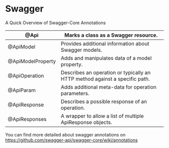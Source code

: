 # Swagger

A Quick Overview of Swagger-Core Annotations

@Api | Marks a class as a Swagger resource. |
--- | --- |
@ApiModel | Provides additional information about Swagger models. |
@ApiModelProperty | Adds and manipulates data of a model property. |
@ApiOperation | Describes an operation or typically an HTTP method against a specific path. |
@ApiParam | Adds additional meta-data for operation parameters. |
@ApiResponse | Describes a possible response of an operation. |
@ApiResponses | A wrapper to allow a list of multiple ApiResponse objects. |

You can find more detailed about swagger annotations on https://github.com/swagger-api/swagger-core/wiki/annotations
